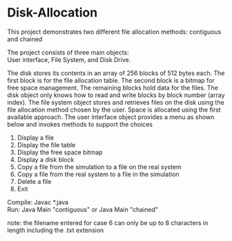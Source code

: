 # Disk-Allocation
This project demonstrates two different file allocation methods: contiguous and chained

The project consists of three main objects:  
User interface, File System, and Disk Drive.

The disk stores its contents in an array of 256 blocks of 512 bytes each. The first block is for the file allocation table. The second block is a bitmap for free space management.  The remaining blocks hold data for the files. The disk object only knows how to read and write blocks by block number (array index).  The file system object stores and retrieves files on the disk using the file allocation method chosen by the user. Space is allocated using the first available approach.  The user interface object provides a menu as shown below and invokes methods to support the choices  

 1) Display a file  
 2) Display the file table  
 3) Display the free space bitmap  
 4) Display a disk block  
 5) Copy a file from the simulation to a file on the real system  
 6) Copy a file from the real system to a file in the simulation  
 7) Delete a file  
 8) Exit  

Compile: Javac *.java  
Run:  Java Main "contiguous"  or Java Main "chained"

note: 
the filename entered for case 6 can only be up to 8 characters in length including the .txt extension 

